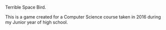Terrible Space Bird.

This is a game created for a Computer Science course taken in 2016 during my Junior year of high school.
